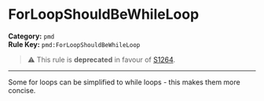 # ForLoopShouldBeWhileLoop
**Category:** `pmd`<br/>
**Rule Key:** `pmd:ForLoopShouldBeWhileLoop`<br/>
> :warning: This rule is **deprecated** in favour of [S1264](https://rules.sonarsource.com/java/RSPEC-1264).

-----

Some for loops can be simplified to while loops - this makes them more concise.
